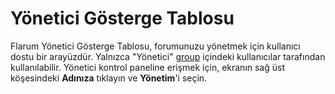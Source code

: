 # Yönetici Gösterge Tablosu

Flarum Yönetici Gösterge Tablosu, forumunuzu yönetmek için kullanıcı dostu bir arayüzdür.
Yalnızca "Yönetici" [group](permissions.md) içindeki kullanıcılar tarafından kullanılabilir.
Yönetici kontrol paneline erişmek için, ekranın sağ üst köşesindeki **Adınıza** tıklayın ve **Yönetim**'i seçin.
